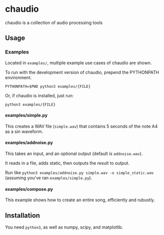 # chaudio

chaudio is a collection of audio processing tools


## Usage

### Examples

Located in `examples/`, multiple example use cases of chaudio are shown.

To run with the development version of chaudio, prepend the PYTHONPATH environment.

`PYTHONPATH=$PWD python3 examples/{FILE}`

Or, if chaudio is installed, just run:

`python3 examples/{FILE}`

#### examples/simple.py

This creates a WAV file (`simple.wav`) that contains 5 seconds of the note A4 as a sin waveform.


#### examples/addnoise.py

This takes an input, and an optional output (default is `addnoise.wav`). 

It reads in a file, adds static, then outputs the result to output.

Run like `python3 examples/addnoise.py simple.wav -o simple_static.wav` (assuming you've ran `examples/simple.py`).


#### examples/compose.py

This example shows how to create an entire song, efficiently and rubustly.


## Installation

You need `python3`, as well as numpy, scipy, and matplotlib.


